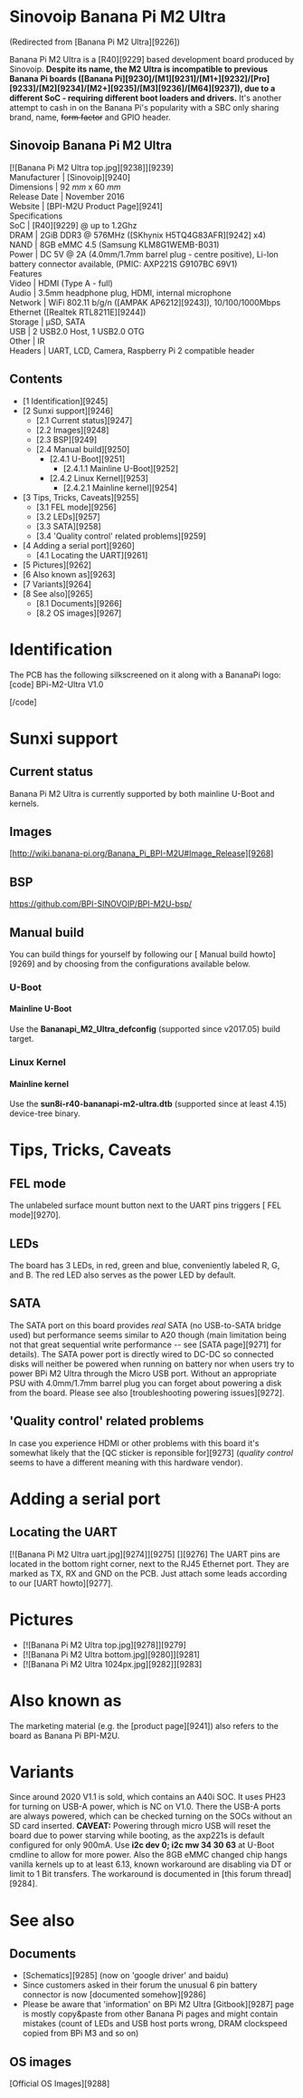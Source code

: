 # Sinovoip Banana Pi M2 Ultra
(Redirected from [Banana Pi M2 Ultra][9226])
 
Banana Pi M2 Ultra is a [R40][9229] based development board produced by Sinovoip. 
**Despite its name, the M2 Ultra is incompatible to previous Banana Pi boards ([Banana Pi][9230]/[M1][9231]/[M1+][9232]/[Pro][9233]/[M2][9234]/[M2+][9235]/[M3][9236]/[M64][9237]), due to a different SoC - requiring different boot loaders and drivers.** It's another attempt to cash in on the Banana Pi's popularity with a SBC only sharing brand, name, ~~form factor~~ and GPIO header. 
  

Sinovoip Banana Pi M2 Ultra  
---  
[![Banana Pi M2 Ultra top.jpg][9238]][9239]  
Manufacturer |  [Sinovoip][9240]  
Dimensions |  92 _mm_ x 60 _mm_  
Release Date |  November 2016   
Website |  [BPI-M2U Product Page][9241]  
Specifications   
SoC |  [R40][9229] @ up to 1.2Ghz   
DRAM |  2GiB DDR3 @ 576MHz ([SKhynix H5TQ4G83AFR][9242] x4)   
NAND |  8GB eMMC 4.5 (Samsung KLM8G1WEMB-B031)   
Power |  DC 5V @ 2A (4.0mm/1.7mm barrel plug - centre positive), Li-Ion battery connector available, (PMIC: AXP221S G9107BC 69V1)   
Features   
Video |  HDMI (Type A - full)   
Audio |  3.5mm headphone plug, HDMI, internal microphone   
Network |  WiFi 802.11 b/g/n ([AMPAK AP6212][9243]), 10/100/1000Mbps Ethernet ([Realtek RTL8211E][9244])   
Storage |  µSD, SATA   
USB |  2 USB2.0 Host, 1 USB2.0 OTG   
Other |  IR   
Headers |  UART, LCD, Camera, Raspberry Pi 2 compatible header   
## Contents
  * [1 Identification][9245]
  * [2 Sunxi support][9246]
    * [2.1 Current status][9247]
    * [2.2 Images][9248]
    * [2.3 BSP][9249]
    * [2.4 Manual build][9250]
      * [2.4.1 U-Boot][9251]
        * [2.4.1.1 Mainline U-Boot][9252]
      * [2.4.2 Linux Kernel][9253]
        * [2.4.2.1 Mainline kernel][9254]
  * [3 Tips, Tricks, Caveats][9255]
    * [3.1 FEL mode][9256]
    * [3.2 LEDs][9257]
    * [3.3 SATA][9258]
    * [3.4 'Quality control' related problems][9259]
  * [4 Adding a serial port][9260]
    * [4.1 Locating the UART][9261]
  * [5 Pictures][9262]
  * [6 Also known as][9263]
  * [7 Variants][9264]
  * [8 See also][9265]
    * [8.1 Documents][9266]
    * [8.2 OS images][9267]

# Identification
The PCB has the following silkscreened on it along with a BananaPi logo: 
[code] 
    BPi-M2-Ultra
            V1.0
    
[/code]
# Sunxi support
## Current status
Banana Pi M2 Ultra is currently supported by both mainline U-Boot and kernels. 
## Images
[http://wiki.banana-pi.org/Banana_Pi_BPI-M2U#Image_Release][9268]
## BSP
<https://github.com/BPI-SINOVOIP/BPI-M2U-bsp/>
## Manual build
You can build things for yourself by following our [ Manual build howto][9269] and by choosing from the configurations available below. 
### U-Boot
#### Mainline U-Boot
Use the **Bananapi_M2_Ultra_defconfig** (supported since v2017.05) build target. 
### Linux Kernel
#### Mainline kernel
Use the **sun8i-r40-bananapi-m2-ultra.dtb** (supported since at least 4.15) device-tree binary. 
# Tips, Tricks, Caveats
## FEL mode
The unlabeled surface mount button next to the UART pins triggers [ FEL mode][9270]. 
## LEDs
The board has 3 LEDs, in red, green and blue, conveniently labeled R, G, and B. The red LED also serves as the power LED by default. 
## SATA
The SATA port on this board provides _real_ SATA (no USB-to-SATA bridge used) but performance seems similar to A20 though (main limitation being not that great sequential write performance -- see [SATA page][9271] for details). The SATA power port is directly wired to DC-DC so connected disks will neither be powered when running on battery nor when users try to power BPi M2 Ultra through the Micro USB port. Without an appropriate PSU with 4.0mm/1.7mm barrel plug you can forget about powering a disk from the board. Please see also [troubleshooting powering issues][9272]. 
## 'Quality control' related problems
In case you experience HDMI or other problems with this board it's somewhat likely that the [QC sticker is reponsible for][9273] (_quality control_ seems to have a different meaning with this hardware vendor). 
# Adding a serial port
## Locating the UART
[![Banana Pi M2 Ultra uart.jpg][9274]][9275]
[][9276]
The UART pins are located in the bottom right corner, next to the RJ45 Ethernet port. They are marked as TX, RX and GND on the PCB. Just attach some leads according to our [UART howto][9277]. 
# Pictures
  * [![Banana Pi M2 Ultra top.jpg][9278]][9279]
  * [![Banana Pi M2 Ultra bottom.jpg][9280]][9281]
  * [![Banana Pi M2 Ultra 1024px.jpg][9282]][9283]

# Also known as
The marketing material (e.g. the [product page][9241]) also refers to the board as Banana Pi BPI-M2U. 
# Variants
Since around 2020 V1.1 is sold, which contains an A40i SOC. It uses PH23 for turning on USB-A power, which is NC on V1.0. There the USB-A ports are always powered, which can be checked turning on the SOCs without an SD card inserted. **CAVEAT:** Powering through micro USB will reset the board due to power starving while booting, as the axp221s is default configured for only 900mA. Use **i2c dev 0; i2c mw 34 30 63** at U-Boot cmdline to allow for more power. 
Also the 8GB eMMC changed chip hangs vanilla kernels up to at least 6.13, known workaround are disabling via DT or limit to 1 Bit transfers. The workaround is documented in [this forum thread][9284]. 
# See also
## Documents
  * [Schematics][9285] (now on 'google driver' and baidu)
  * Since customers asked in their forum the unusual 6 pin battery connector is now [documented somehow][9286]
  * Please be aware that 'information' on BPi M2 Ultra [Gitbook][9287] page is mostly copy&paste from other Banana Pi pages and might contain mistakes (count of LEDs and USB host ports wrong, DRAM clockspeed copied from BPi M3 and so on)

## OS images
[Official OS Images][9288]
